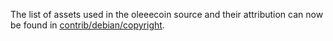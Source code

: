 The list of assets used in the oleeecoin source and their attribution can now be found in [contrib/debian/copyright](../contrib/debian/copyright).
